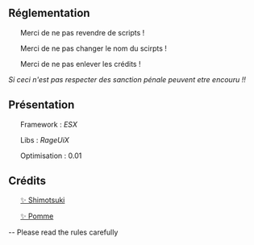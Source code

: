 ## Réglementation 

  <ul>Merci de ne pas revendre de scripts !</ul>
  <ul>Merci de ne pas changer le nom du scirpts !</ul>
  <ul>Merci de ne pas enlever les crédits !</ul>

<em>Si ceci n'est pas respecter des sanction pénale peuvent etre encouru !!</em>

## Présentation 

  <ul>Framework : <i>ESX</i></ul>
  <ul>Libs : <i>RageUiX</i></ul>
  <ul>Optimisation : 0.01</ul>

## Crédits 

  <ul><a href='https://github.com/Azk0rn'>✨ Shimotsuki </a></ul>
  <ul><a href='https://github.com/TeamAnarchyDev'>✨ Pomme</a></ul>

-- Please read the rules carefully
